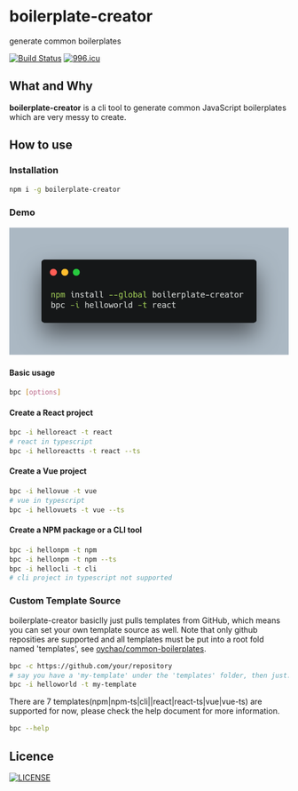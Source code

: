 # boilerplate-creator

generate common boilerplates

[![Build Status](https://travis-ci.org/oychao/boilerplate-creator.svg?branch=master)](https://travis-ci.org/oychao/boilerplate-creator) [![996.icu](https://img.shields.io/badge/link-996.icu-red.svg)](https://996.icu)

## What and Why

**boilerplate-creator** is a cli tool to generate common JavaScript boilerplates which are very messy to create.

## How to use

### Installation

```bash
npm i -g boilerplate-creator
```

### Demo

<p align="center">
    <img src="./docs/install-react.png" width=600 alt="demo">
</p>

#### Basic usage

```bash
bpc [options]
```

#### Create a React project

```bash
bpc -i helloreact -t react
# react in typescript
bpc -i helloreactts -t react --ts
```

#### Create a Vue project

```bash
bpc -i hellovue -t vue
# vue in typescript
bpc -i hellovuets -t vue --ts
```

#### Create a NPM package or a CLI tool

```bash
bpc -i hellonpm -t npm
bpc -i hellonpm -t npm --ts
bpc -i hellocli -t cli
# cli project in typescript not supported
```

### Custom Template Source

boilerplate-creator basiclly just pulls templates from GitHub, which means you can set your own template source as well. Note that only github reposities are supported and all templates must be put into a root fold named 'templates', see [oychao/common-boilerplates](https://github.com/oychao/common-boilerplates).

```bash
bpc -c https://github.com/your/repository
# say you have a 'my-template' under the 'templates' folder, then just:
bpc -i helloworld -t my-template
```

There are 7 templates(npm|npm-ts|cli||react|react-ts|vue|vue-ts) are supported for now, please check the help document for more information.

```bash
bpc --help
```

## Licence

[![LICENSE](https://img.shields.io/badge/license-Anti%20996-blue.svg)](https://github.com/996icu/996.ICU/blob/master/LICENSE)
